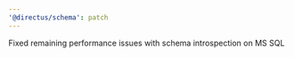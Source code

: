 ```yaml
---
'@directus/schema': patch
---
```


Fixed remaining performance issues with schema introspection on MS SQL
